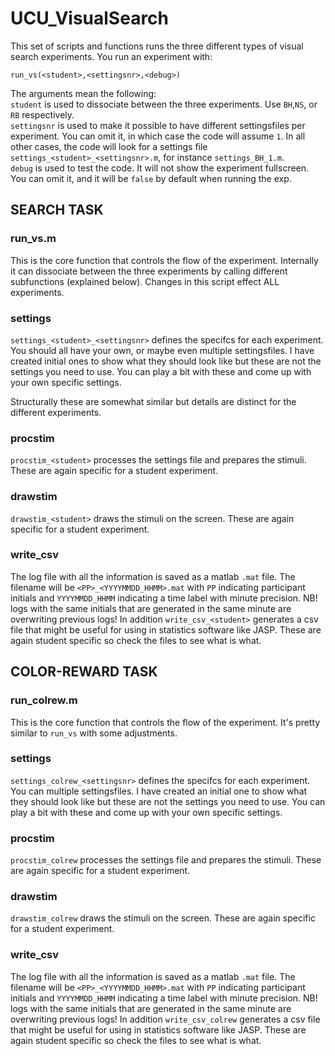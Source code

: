 # UCU_VisualSearch
This set of scripts and functions runs the three different types of
visual search experiments. You run an experiment with:    

`run_vs(<student>,<settingsnr>,<debug>)`

The arguments mean the following:    
`student` is used to dissociate between the three experiments. Use `BH`,`NS`, 
or `RB` respectively.     
`settingsnr` is used to make it possible to have different settingsfiles per
experiment. You can omit it, in which case the code will assume `1`. In all 
other cases, the code will look for a settings file `settings_<student>_<settingsnr>.m`, 
for instance `settings_BH_1.m`.    
`debug` is used to test the code. It will not show the experiment fullscreen. 
You can omit it, and it will be `false` by default when running the exp.

## SEARCH TASK

### run_vs.m   
This is the core function that controls the flow of the experiment. Internally 
it can dissociate between the three experiments by calling different subfunctions 
(explained below). Changes in this script effect ALL experiments.    

### settings  
`settings_<student>_<settingsnr>` defines the specifcs for each experiment. You should all have your own, or maybe 
even multiple settingsfiles. I have created initial ones to show what they 
should look like but these are not the settings you need to use. You can play 
a bit with these and come up with your own specific settings.   

Structurally these are somewhat similar but details are distinct for the different
experiments.     

### procstim
`procstim_<student>` processes the settings file and prepares the stimuli.
These are again specific for a student experiment.

### drawstim    
`drawstim_<student>` draws the stimuli on the screen.
These are again specific for a student experiment.

### write_csv
The log file with all the information is saved as a matlab `.mat` file. The 
filename will be `<PP>_<YYYYMMDD_HHMM>.mat` with `PP` indicating participant initials 
and `YYYYMMDD_HHMM` indicating a time label with minute precision. NB! logs with 
the same initials that are generated in the same minute are overwriting previous 
logs! In addition `write_csv_<student>` generates a csv file that might be 
useful for using in statistics software like JASP. These are again student 
specific so check the files to see what is what. 

## COLOR-REWARD TASK

### run_colrew.m   
This is the core function that controls the flow of the experiment. It's pretty similar 
to `run_vs` with some adjustments.


### settings  
`settings_colrew_<settingsnr>` defines the specifcs for each experiment. You can 
multiple settingsfiles. I have created an initial one to show what they 
should look like but these are not the settings you need to use. You can play 
a bit with these and come up with your own specific settings.      

### procstim
`procstim_colrew` processes the settings file and prepares the stimuli.
These are again specific for a student experiment.

### drawstim    
`drawstim_colrew` draws the stimuli on the screen.
These are again specific for a student experiment.

### write_csv
The log file with all the information is saved as a matlab `.mat` file. The 
filename will be `<PP>_<YYYYMMDD_HHMM>.mat` with `PP` indicating participant initials 
and `YYYYMMDD_HHMM` indicating a time label with minute precision. NB! logs with 
the same initials that are generated in the same minute are overwriting previous 
logs! In addition `write_csv_colrew` generates a csv file that might be 
useful for using in statistics software like JASP. These are again student 
specific so check the files to see what is what. 
